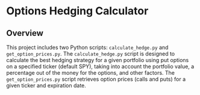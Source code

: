 # Options Hedging Calculator

## Overview
This project includes two Python scripts: `calculate_hedge.py` and `get_option_prices.py`. The `calculate_hedge.py` script is designed to calculate the best hedging strategy for a given portfolio using put options on a specified ticker (default SPY), taking into account the portfolio value, a percentage out of the money for the options, and other factors. The `get_option_prices.py` script retrieves option prices (calls and puts) for a given ticker and expiration date.


